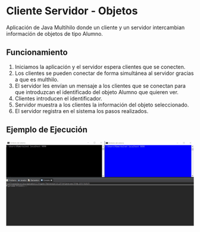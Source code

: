 # Cliente Servidor - Objetos

Aplicación de Java Multihilo donde un cliente y un servidor intercambian información de objetos de tipo Alumno.

## Funcionamiento

1. Iniciamos la aplicación y el servidor espera clientes que se conecten.
2. Los clientes se pueden conectar de forma simultánea al servidor gracias a que es multhilo.
3. El servidor les envían un mensaje a los clientes que se conectan para que introduzcan el identificado del objeto Alumno que quieren ver.
4. Clientes introducen el identificador.
5. Servidor muestra a los clientes la información del objeto seleccionado.
6. El servidor registra en el sistema los pasos realizados.

## Ejemplo de Ejecución

![Imagen Aeropuertos](https://github.com/rhinfx/PSP/blob/master/SegundaEvaluacion/1%20-%20Cliente%20Servidor%20Objetos/cliente-servidor.gif)
